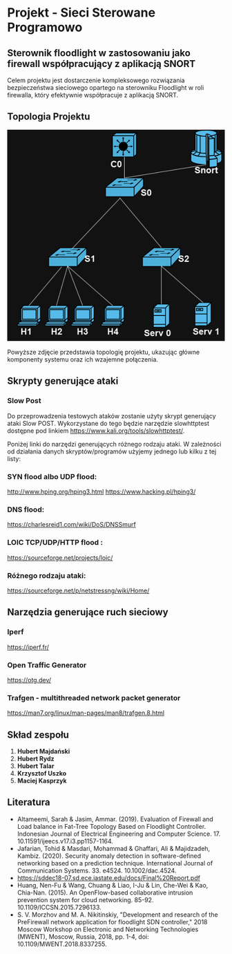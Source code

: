 # Projekt - Sieci Sterowane Programowo

## Sterownik floodlight w zastosowaniu jako firewall współpracujący z aplikacją SNORT 

Celem projektu jest dostarczenie kompleksowego rozwiązania bezpieczeństwa sieciowego opartego na sterowniku Floodlight w roli firewalla, który efektywnie współpracuje z aplikacją SNORT. 

## Topologia Projektu

![Topologia Projektu](topologia_floodlight_snort.png)

Powyższe zdjęcie przedstawia topologię projektu, ukazując główne komponenty systemu oraz ich wzajemne połączenia.

## Skrypty generujące ataki

### Slow Post
Do przeprowadzenia testowych ataków zostanie użyty skrypt generujący ataki Slow POST. Wykorzystane do tego będzie narzędzie slowhttptest dostępne pod linkiem https://www.kali.org/tools/slowhttptest/.

Poniżej linki do narzędzi generujących różnego rodzaju ataki. W zależności od działania danych skryptów/programów użyjemy jednego lub kilku z tej listy:
### SYN flood albo UDP flood:
http://www.hping.org/hping3.html 
https://www.hacking.pl/hping3/

### DNS flood:
https://charlesreid1.com/wiki/DoS/DNSSmurf
### LOIC TCP/UDP/HTTP flood : 
https://sourceforge.net/projects/loic/ 
### Różnego rodzaju ataki: 
https://sourceforge.net/p/netstressng/wiki/Home/

## Narzędzia generujące ruch sieciowy

### Iperf
https://iperf.fr/

### Open Traffic Generator
https://otg.dev/

### Trafgen - multithreaded network packet generator
https://man7.org/linux/man-pages/man8/trafgen.8.html

## Skład zespołu

1. **Hubert Majdański**
2. **Hubert Rydz**
3. **Hubert Talar**
4. **Krzysztof Uszko**
5. **Maciej Kasprzyk**

## Literatura

- Altameemi, Sarah & Jasim, Ammar. (2019). Evaluation of Firewall and Load balance in Fat-Tree Topology Based on Floodlight Controller. Indonesian Journal of Electrical Engineering and Computer Science. 17. 10.11591/ijeecs.v17.i3.pp1157-1164. 
- Jafarian, Tohid & Masdari, Mohammad & Ghaffari, Ali & Majidzadeh, Kambiz. (2020). Security anomaly detection in software-defined networking based on a prediction technique. International Journal of Communication Systems. 33. e4524. 10.1002/dac.4524.
- https://sddec18-07.sd.ece.iastate.edu/docs/Final%20Report.pdf  
- Huang, Nen-Fu & Wang, Chuang & Liao, I-Ju & Lin, Che-Wei & Kao, Chia-Nan. (2015). An OpenFlow-based collaborative intrusion prevention system for cloud networking. 85-92. 10.1109/ICCSN.2015.7296133. 
- S. V. Morzhov and M. A. Nikitinskiy, "Development and research of the PreFirewall network application for floodlight SDN controller," 2018 Moscow Workshop on Electronic and Networking Technologies (MWENT), Moscow, Russia, 2018, pp. 1-4, doi: 10.1109/MWENT.2018.8337255. 
